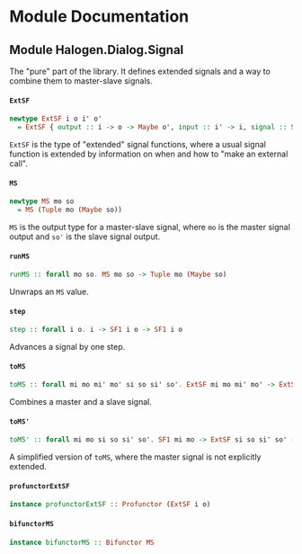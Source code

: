 # Module Documentation

## Module Halogen.Dialog.Signal


The "pure" part of the library. It defines extended signals and a way to combine them to master-slave signals.

#### `ExtSF`

``` purescript
newtype ExtSF i o i' o'
  = ExtSF { output :: i -> o -> Maybe o', input :: i' -> i, signal :: SF1 i o }
```

`ExtSF` is the type of "extended" signal functions, where a usual signal function is extended by information on when and how to "make an external call".

#### `MS`

``` purescript
newtype MS mo so
  = MS (Tuple mo (Maybe so))
```

`MS` is the output type for a master-slave signal, where `mo` is the master signal output and `so'` is the slave signal output.

#### `runMS`

``` purescript
runMS :: forall mo so. MS mo so -> Tuple mo (Maybe so)
```

Unwraps an `MS` value.

#### `step`

``` purescript
step :: forall i o. i -> SF1 i o -> SF1 i o
```

Advances a signal by one step.

#### `toMS`

``` purescript
toMS :: forall mi mo mi' mo' si so si' so'. ExtSF mi mo mi' mo' -> ExtSF si so si' so' -> (mo' -> si') -> (so' -> mi') -> SF1 (Either mi si) (MS mo so)
```

Combines a master and a slave signal.

#### `toMS'`

``` purescript
toMS' :: forall mi mo si so si' so'. SF1 mi mo -> ExtSF si so si' so' -> (mi -> mo -> Maybe si') -> (so' -> mi) -> SF1 (Either mi si) (MS mo so)
```

A simplified version of `toMS`, where the master signal is not explicitly extended.

#### `profunctorExtSF`

``` purescript
instance profunctorExtSF :: Profunctor (ExtSF i o)
```


#### `bifunctorMS`

``` purescript
instance bifunctorMS :: Bifunctor MS
```





